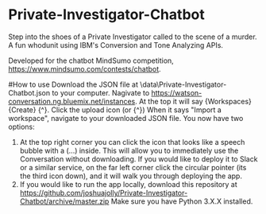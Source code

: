 # Private-Investigator-Chatbot
Step into the shoes of a Private Investigator called to the scene of a murder. A fun whodunit using IBM's Conversion and Tone Analyzing APIs.

Developed for the chatbot MindSumo competition, https://www.mindsumo.com/contests/chatbot. 

#How to use
Download the JSON file at \data\Private-Investigator-Chatbot.json to your computer.
Nagivate to https://watson-conversation.ng.bluemix.net/instances.
At the top it will say {Workspaces} {Create} {^}.
Click the upload icon (or {^})
When it says "Import a workspace", navigate to your downloaded JSON file.
You now have two options:
1. At the top right corner you can click the icon that looks like a speech bubble with a (...) inside.
This will allow you to immediately use the Conversation without downloading.
If you would like to deploy it to Slack or a similar service, on the far left corner click the circular pointer (its the third icon down), and it will walk you through deploying the app.
2. If you would like to run the app locally, download this repository at https://github.com/joshuajolly/Private-Investigator-Chatbot/archive/master.zip
Make sure you have Python 3.X.X installed.
